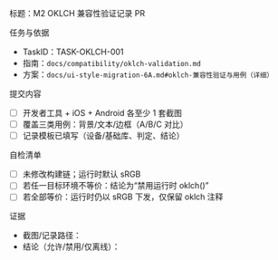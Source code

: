 标题：M2 OKLCH 兼容性验证记录 PR

任务与依据
- TaskID：TASK-OKLCH-001
- 指南：`docs/compatibility/oklch-validation.md`
- 方案：`docs/ui-style-migration-6A.md#oklch-兼容性验证与用例（详细）`

提交内容
- [ ] 开发者工具 + iOS + Android 各至少 1 套截图
- [ ] 覆盖三类用例：背景/文本/边框（A/B/C 对比）
- [ ] 记录模板已填写（设备/基础库、判定、结论）

自检清单
- [ ] 未修改构建链；运行时默认 sRGB
- [ ] 若任一目标环境不等价：结论为“禁用运行时 oklch()”
- [ ] 若全部等价：运行时仍以 sRGB 下发，仅保留 oklch 注释

证据
- 截图/记录路径：
- 结论（允许/禁用/仅离线）：

